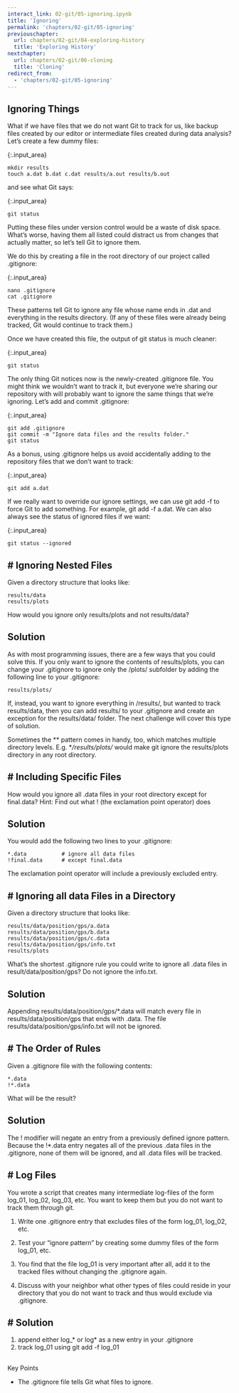 ```yaml
---
interact_link: 02-git/05-ignoring.ipynb
title: 'Ignoring'
permalink: 'chapters/02-git/05-ignoring'
previouschapter:
  url: chapters/02-git/04-exploring-history
  title: 'Exploring History'
nextchapter:
  url: chapters/02-git/06-cloning
  title: 'Cloning'
redirect_from:
  - 'chapters/02-git/05-ignoring'
---
```


## Ignoring Things

What if we have files that we do not want Git to track for us, like backup files created by our editor or intermediate files created during data analysis? Let’s create a few dummy files:


{:.input_area}
```xonsh
mkdir results
touch a.dat b.dat c.dat results/a.out results/b.out
```

and see what Git says:


{:.input_area}
```xonsh
git status
```

Putting these files under version control would be a waste of disk space. What’s worse, having them all listed could distract us from changes that actually matter, so let’s tell Git to ignore them.

We do this by creating a file in the root directory of our project called .gitignore:


{:.input_area}
```xonsh
nano .gitignore
cat .gitignore
```

These patterns tell Git to ignore any file whose name ends in .dat and everything in the results directory. (If any of these files were already being tracked, Git would continue to track them.)

Once we have created this file, the output of git status is much cleaner:


{:.input_area}
```xonsh
git status
```

The only thing Git notices now is the newly-created .gitignore file. You might think we wouldn’t want to track it, but everyone we’re sharing our repository with will probably want to ignore the same things that we’re ignoring. Let’s add and commit .gitignore:


{:.input_area}
```xonsh
git add .gitignore
git commit -m "Ignore data files and the results folder."
git status
```

As a bonus, using .gitignore helps us avoid accidentally adding to the repository files that we don’t want to track:


{:.input_area}
```xonsh
git add a.dat
```

If we really want to override our ignore settings, we can use git add -f to force Git to add something. For example, git add -f a.dat. We can also always see the status of ignored files if we want:


{:.input_area}
```xonsh
git status --ignored
```


<section class="challenge panel panel-success">
<div class="panel-heading">
<h2 class="fa fa-pencil"> # Ignoring Nested Files</h2>
</div>


<div class="panel-body">


Given a directory structure that looks like:

```
results/data
results/plots
```

How would you ignore only results/plots and not results/data?

</div>

</section>



<section class="solution panel panel-primary">
<div class="panel-heading">
<h2 class="fa fa-eye"> Solution</h2>
</div>


<div class="panel-body">


As with most programming issues, there are a few ways that you could solve this. If you only want to ignore the contents of results/plots, you can change your .gitignore to ignore only the /plots/ subfolder by adding the following line to your .gitignore:

```
results/plots/
```

If, instead, you want to ignore everything in /results/, but wanted to track results/data, then you can add results/ to your .gitignore and create an exception for the results/data/ folder. The next challenge will cover this type of solution.

Sometimes the ** pattern comes in handy, too, which matches multiple directory levels. E.g. **/results/plots/* would make git ignore the results/plots directory in any root directory.

</div>

</section>



<section class="challenge panel panel-success">
<div class="panel-heading">
<h2 class="fa fa-pencil"> # Including Specific Files</h2>
</div>


<div class="panel-body">


How would you ignore all .data files in your root directory except for final.data? Hint: Find out what ! (the exclamation point operator) does

</div>

</section>



<section class="solution panel panel-primary">
<div class="panel-heading">
<h2 class="fa fa-eye"> Solution</h2>
</div>


<div class="panel-body">


You would add the following two lines to your .gitignore:

```
*.data           # ignore all data files
!final.data      # except final.data
```

The exclamation point operator will include a previously excluded entry.

</div>

</section>



<section class="challenge panel panel-success">
<div class="panel-heading">
<h2 class="fa fa-pencil"> # Ignoring all data Files in a Directory</h2>
</div>


<div class="panel-body">


Given a directory structure that looks like:

```
results/data/position/gps/a.data
results/data/position/gps/b.data
results/data/position/gps/c.data
results/data/position/gps/info.txt
results/plots
```

What’s the shortest .gitignore rule you could write to ignore all .data files in result/data/position/gps? Do not ignore the info.txt.

</div>

</section>



<section class="solution panel panel-primary">
<div class="panel-heading">
<h2 class="fa fa-eye"> Solution</h2>
</div>


<div class="panel-body">


Appending results/data/position/gps/*.data will match every file in results/data/position/gps that ends with .data. The file results/data/position/gps/info.txt will not be ignored.

</div>

</section>



<section class="challenge panel panel-success">
<div class="panel-heading">
<h2 class="fa fa-pencil"> # The Order of Rules</h2>
</div>


<div class="panel-body">


Given a .gitignore file with the following contents:

```
*.data
!*.data
```

What will be the result?

</div>

</section>



<section class="solution panel panel-primary">
<div class="panel-heading">
<h2 class="fa fa-eye"> Solution</h2>
</div>


<div class="panel-body">


The ! modifier will negate an entry from a previously defined ignore pattern. Because the !*.data entry negates all of the previous .data files in the .gitignore, none of them will be ignored, and all .data files will be tracked.

</div>

</section>



<section class="challenge panel panel-success">
<div class="panel-heading">
<h2 class="fa fa-pencil"> # Log Files</h2>
</div>


<div class="panel-body">


You wrote a script that creates many intermediate log-files of the form log_01, log_02, log_03, etc. You want to keep them but you do not want to track them through git.

1. Write one .gitignore entry that excludes files of the form log_01, log_02, etc.
1. Test your “ignore pattern” by creating some dummy files of the form log_01, etc.
1. You find that the file log_01 is very important after all, add it to the tracked files without changing the .gitignore again.

1. Discuss with your neighbor what other types of files could reside in your directory that you do not want to track and thus would exclude via .gitignore.

</div>

</section>



<section class="solution panel panel-primary">
<div class="panel-heading">
<h2 class="fa fa-eye"> # Solution</h2>
</div>


<div class="panel-body">

1. append either log_* or log* as a new entry in your .gitignore
2. track log_01 using git add -f log_01

</div>

</section>



<section class="keypoints panel panel-success">
<div class="panel-heading">
<h2 class="fa fa-exclamation-circle"> </h2>
</div>


<div class="panel-body">

Key Points

- The .gitignore file tells Git what files to ignore.

</div>

</section>


